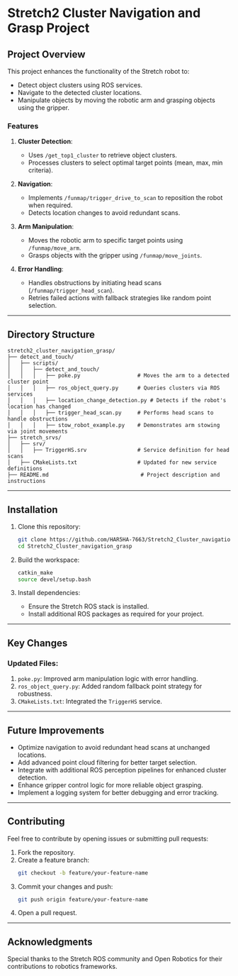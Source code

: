 # Stretch2 Cluster Navigation and Grasp Project

## Project Overview

This project enhances the functionality of the Stretch robot to:

- Detect object clusters using ROS services.
- Navigate to the detected cluster locations.
- Manipulate objects by moving the robotic arm and grasping objects using the gripper.

### Features

1. **Cluster Detection**:

   - Uses `/get_top1_cluster` to retrieve object clusters.
   - Processes clusters to select optimal target points (mean, max, min criteria).

2. **Navigation**:

   - Implements `/funmap/trigger_drive_to_scan` to reposition the robot when required.
   - Detects location changes to avoid redundant scans.

3. **Arm Manipulation**:

   - Moves the robotic arm to specific target points using `/funmap/move_arm`.
   - Grasps objects with the gripper using `/funmap/move_joints`.

4. **Error Handling**:

   - Handles obstructions by initiating head scans (`/funmap/trigger_head_scan`).
   - Retries failed actions with fallback strategies like random point selection.

---

## Directory Structure

```
stretch2_cluster_navigation_grasp/
├── detect_and_touch/
│   ├── scripts/
│   │   ├── detect_and_touch/
│   │   │   ├── poke.py                  # Moves the arm to a detected cluster point
│   │   │   ├── ros_object_query.py      # Queries clusters via ROS services
│   │   │   ├── location_change_detection.py # Detects if the robot's location has changed
│   │   │   ├── trigger_head_scan.py     # Performs head scans to handle obstructions
│   │   │   ├── stow_robot_example.py    # Demonstrates arm stowing via joint movements
├── stretch_srvs/
│   ├── srv/
│   │   ├── TriggerHS.srv                # Service definition for head scans
│   ├── CMakeLists.txt                   # Updated for new service definitions
├── README.md                             # Project description and instructions
```

---

## Installation

1. Clone this repository:

   ```bash
   git clone https://github.com/HAR5HA-7663/Stretch2_Cluster_navigation_grasp.git
   cd Stretch2_Cluster_navigation_grasp
   ```

2. Build the workspace:

   ```bash
   catkin_make
   source devel/setup.bash
   ```

3. Install dependencies:

   - Ensure the Stretch ROS stack is installed.
   - Install additional ROS packages as required for your project.

---

## Key Changes

### Updated Files:

1. `poke.py`: Improved arm manipulation logic with error handling.
2. `ros_object_query.py`: Added random fallback point strategy for robustness.
3. `CMakeLists.txt`: Integrated the `TriggerHS` service.

---

## Future Improvements

- Optimize navigation to avoid redundant head scans at unchanged locations.
- Add advanced point cloud filtering for better target selection.
- Integrate with additional ROS perception pipelines for enhanced cluster detection.
- Enhance gripper control logic for more reliable object grasping.
- Implement a logging system for better debugging and error tracking.

---

## Contributing

Feel free to contribute by opening issues or submitting pull requests:

1. Fork the repository.
2. Create a feature branch:
   ```bash
   git checkout -b feature/your-feature-name
   ```
3. Commit your changes and push:
   ```bash
   git push origin feature/your-feature-name
   ```
4. Open a pull request.

---


## Acknowledgments

Special thanks to the Stretch ROS community and Open Robotics for their contributions to robotics frameworks.

